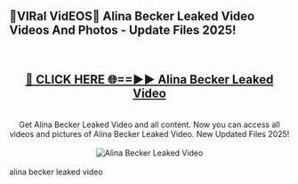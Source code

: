 <h2>🔴VIRal VidEOS🔴 Alina Becker Leaked Video Videos And Photos - Update Files 2025!</h2>
<br>
<div align="center">
<h2><a href="https://virallinks.top/odZfE0" rel="nofollow">🔴 CLICK HERE 🌐==►► Alina Becker Leaked Video</a></h2>
<br>
Get Alina Becker Leaked Video and all content. Now you can access all videos and pictures of Alina Becker Leaked Video. New Updated Files 2025!
<br>
<br>
<a href="https://virallinks.top/odZfE0" rel="nofollow" data-target="animated-image.originalLink"><img src="https://i.imgur.com/dJHk4Zq.gif)" alt="Alina Becker Leaked Video" style="max-width: 100%; display: inline-block;" data-target="animated-image.originalImage"></a>
</div>
<br>
alina becker leaked video